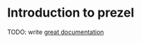 # Introduction to prezel

TODO: write [great documentation](http://jacobian.org/writing/what-to-write/)
